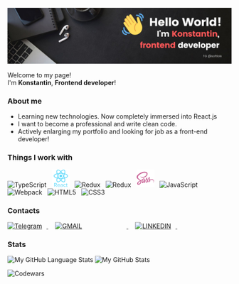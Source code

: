 ![Alt text](./hello-world.jpg/?raw=true "Title")

<p>Welcome to my page! <br /> I'm <b>Konstantin</b>, <b>Frontend developer</b>!

<h3>About me</h3>

- Learning new technologies. Now completely immersed into React.js
- I want to become a professional and write clean code.
- Actively enlarging my portfolio and looking for job as a front-end developer!


<h3>Things I work with</h3>

<div >
  <img  alt="TypeScript" width="40px" src="https://upload.wikimedia.org/wikipedia/commons/thumb/4/4c/Typescript_logo_2020.svg/1024px-Typescript_logo_2020.svg.png?20221110153201" />
  &nbsp;
<img  alt="React" width="40px" src="https://raw.githubusercontent.com/devicons/devicon/master/icons/react/react-original-wordmark.svg"  />
  &nbsp;
  <img  alt="Redux" width="40px" src="https://cdn.worldvectorlogo.com/logos/redux.svg" />
  &nbsp;
    <img  alt="Redux" width="40px" src="https://cdn.worldvectorlogo.com/logos/mobx.svg" />
  &nbsp;
  <img  alt="SASS/SCSS" width="40px" src="https://raw.githubusercontent.com/devicons/devicon/master/icons/sass/sass-original.svg" />
  &nbsp;
  <img  alt="JavaScript" width="40px" src="https://cdn.jsdelivr.net/gh/devicons/devicon/icons/javascript/javascript-original.svg" />
  &nbsp;
  <img  alt="Webpack" width="40px" src="https://www.vectorlogo.zone/logos/js_webpack/js_webpack-icon.svg" />
  &nbsp;
  <img alt="HTML5" width="40px" src="https://cdn.jsdelivr.net/gh/devicons/devicon/icons/html5/html5-original.svg" />
  &nbsp;
  <img alt="CSS3" width="40px" src="https://cdn.jsdelivr.net/gh/devicons/devicon/icons/css3/css3-original.svg" />
</div>

<h3>Contacts</h3>

<p>
<a href="https://t.me/softlolx" target="_blank"> <img src="https://upload.wikimedia.org/wikipedia/commons/8/82/Telegram_logo.svg" alt="Telegram" width="45" height="45" style="padding-right:10px;"/> </a> &nbsp; &nbsp;
<a href="mailto:softlolx@gmail.com" target="_blank"> <img src="https://upload.wikimedia.org/wikipedia/commons/7/7e/Gmail_icon_%282020%29.svg" alt="GMAIL" width="45" height="45" style="padding-right: 100px;"/> </a>  &nbsp; &nbsp;
<a href="https://www.linkedin.com/in/softlolx/" target="_blank"> <img src="https://upload.wikimedia.org/wikipedia/commons/8/81/LinkedIn_icon.svg" alt="LINKEDIN" width="45" height="45" style="padding-right:10px;"/> </a> &nbsp; &nbsp;
</p>


<h3 align="left">Stats</h3>

<div >

 ![My GitHub Language Stats](https://github-readme-stats.vercel.app/api/top-langs/?username=softlolx&langs_count=5&theme=tokyonight)
 ![My GitHub Stats](https://github-readme-stats.vercel.app/api/?username=softlolx&count_private=true&theme=tokyonight&showicons=true)

 </div>

 
 ![Codewars](https://github.r2v.ch/codewars?user=softlolx&theme=dark)
  

